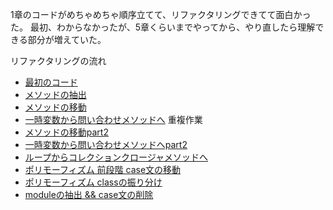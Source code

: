1章のコードがめちゃめちゃ順序立てて、リファクタリングできてて面白かった。
最初、わからなかったが、5章くらいまでやってから、やり直したら理解できる部分が増えていた。

リファクタリングの流れ

- [最初のコード](https://github.com/uratomo/learning/commit/97f848e480d4a5ab44a388bef5c1481d1f75c22d)
- [メソッドの抽出](https://github.com/uratomo/learning/commit/0603c8b20b978d09e79013a7f3d3704380714864)
- [メソッドの移動](https://github.com/uratomo/learning/commit/cd9de5463ada6037a6aeb0871d99b4cef334adc5)
- [一時変数から問い合わせメソッドへ](https://github.com/uratomo/learning/commit/48fcddf243330ceb16084dd888669e7b0225ceeb)
重複作業
- [メソッドの移動part2](https://github.com/uratomo/learning/commit/5ad8b4786d01688809fb9977ffc024ebc2d282df)
- [一時変数から問い合わせメソッドへpart2](https://github.com/uratomo/learning/commit/88650f3e76df619df1029ce1f241a3a684f7fc40)
- [ループからコレクションクロージャメソッドへ](https://github.com/uratomo/learning/commit/8780ff941f0e3ef7e55f146915e4200103e670c0)
- [ポリモーフィズム 前段階 case文の移動](https://github.com/uratomo/learning/commit/cc4be33c415663b0f057acf7caecc3a0dc917c4f)
- [ポリモーフィズム classの振り分け](https://github.com/uratomo/learning/commit/ad7c42debce30a0cddb39228acd0bf4ebce65fa1)
- [moduleの抽出 && case文の削除](https://github.com/uratomo/learning/commit/67b12d2940a37eb7b2418bc4fb20eca66169767f)
